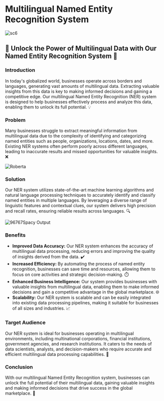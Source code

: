 # Multilingual Named Entity Recognition System

![sc6](https://github.com/KartikeyBartwal/Multi-Lingual-Named-Entity-Recognition-System/assets/98084657/ee171ba8-98bb-433f-864c-8efdd180abca)

## 🚀 Unlock the Power of Multilingual Data with Our Named Entity Recognition System 🚀

### Introduction
In today's globalized world, businesses operate across borders and languages, generating vast amounts of multilingual data. Extracting valuable insights from this data is key to making informed decisions and gaining a competitive edge. Our multilingual Named Entity Recognition (NER) system is designed to help businesses effectively process and analyze this data, enabling them to unlock its full potential. 💡

### Problem
Many businesses struggle to extract meaningful information from multilingual data due to the complexity of identifying and categorizing named entities such as people, organizations, locations, dates, and more. Existing NER systems often perform poorly across different languages, leading to inaccurate results and missed opportunities for valuable insights. ❌

![Roberta](https://github.com/KartikeyBartwal/Multi-Lingual-Named-Entity-Recognition-System/assets/98084657/f2c40506-5e48-454b-afa6-072388b2391d)

### Solution

Our NER system utilizes state-of-the-art machine learning algorithms and natural language processing techniques to accurately identify and classify named entities in multiple languages. By leveraging a diverse range of linguistic features and contextual clues, our system delivers high precision and recall rates, ensuring reliable results across languages. 🔍

![96767Spacy Output](https://github.com/KartikeyBartwal/Multi-Lingual-Named-Entity-Recognition-System/assets/98084657/42eaca95-aed0-476d-b8e0-4d4fffc7613b)


### Benefits
- **Improved Data Accuracy:** Our NER system enhances the accuracy of multilingual data processing, reducing errors and improving the quality of insights derived from the data. ✔️
- **Increased Efficiency:** By automating the process of named entity recognition, businesses can save time and resources, allowing them to focus on core activities and strategic decision-making. ⏱️
- **Enhanced Business Intelligence:** Our system provides businesses with valuable insights from multilingual data, enabling them to make informed decisions and gain a competitive advantage in the global marketplace. 🌐
- **Scalability:** Our NER system is scalable and can be easily integrated into existing data processing pipelines, making it suitable for businesses of all sizes and industries. 📈

### Target Audience
Our NER system is ideal for businesses operating in multilingual environments, including multinational corporations, financial institutions, government agencies, and research institutions. It caters to the needs of data scientists, analysts, and decision-makers who require accurate and efficient multilingual data processing capabilities. 🎯

### Conclusion
With our multilingual Named Entity Recognition system, businesses can unlock the full potential of their multilingual data, gaining valuable insights and making informed decisions that drive success in the global marketplace. 🚀
